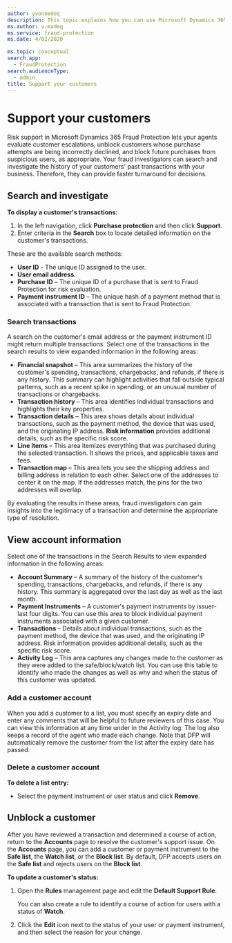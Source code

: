 ```yaml
---
author: yvonnedeq
description: This topic explains how you can use Microsoft Dynamics 365 Fraud Protection to support your customers.
ms.author: v-madeq
ms.service: fraud-protection
ms.date: 4/02/2020

ms.topic: conceptual 
search.app: 
  - FraudProtection
search.audienceType:
  - admin
title: Support your customers
---
```


# Support your customers

Risk support in Microsoft Dynamics 365 Fraud Protection lets your agents evaluate customer escalations, unblock customers whose purchase attempts are being incorrectly declined, and block future purchases from suspicious users, as appropriate. Your fraud investigators can search and investigate the history of your customers' past transactions with your business. Therefore, they can provide faster turnaround for decisions.

## Search and investigate

**To display a customer's transactions:**

1. In the left navigation, click **Purchase protection** and then click **Support**.
2. Enter criteria in the **Search** box to locate detailed information on the customer's transactions.

These are the available search methods:

- **User ID** - The unique ID assigned to the user.
- **User email address**.
- **Purchase ID** – The unique ID of a purchase that is sent to Fraud Protection for risk evaluation.
- **Payment instrument ID** – The unique hash of a payment method that is associated with a transaction that is sent to Fraud Protection.

### Search transactions

A search on the customer's email address or the payment instrument ID might return multiple transactions. Select one of the transactions in the search results to view expanded information in the following areas:

- **Financial snapshot** – This area summarizes the history of the customer's spending, transactions, chargebacks, and refunds, if there is any history. This summary can highlight activities that fall outside typical patterns, such as a recent spike in spending, or an unusual number of transactions or chargebacks.
- **Transaction history** – This area identifies individual transactions and highlights their key properties.
- **Transaction details** – This area shows details about individual transactions, such as the payment method, the device that was used, and the originating IP address. **Risk information** provides additional details, such as the specific risk score.
- **Line items** – This area itemizes everything that was purchased during the selected transaction. It shows the prices, and applicable taxes and fees.
- **Transaction map** – This area lets you see the shipping address and billing address in relation to each other. Select one of the addresses to center it on the map. If the addresses match, the pins for the two addresses will overlap.

By evaluating the results in these areas, fraud investigators can gain insights into the legitimacy of a transaction and determine the appropriate type of resolution.

## View account information

Select one of the transactions in the Search Results to view expanded information in the following areas:

- **Account Summary** – A summary of the history of the customer's spending, transactions, chargebacks, and refunds, if there is any history. This summary is aggregated over the last day as well as the last month.
- **Payment Instruments** – A customer's payment instruments by issuer-last four digits. You can use this area to block individual payment instruments associated with a given customer.
- **Transactions** – Details about individual transactions, such as the payment method, the device that was used, and the originating IP address. 
Risk information provides additional details, such as the specific risk score.
- **Activity Log** – This area captures any changes made to the customer as they were added to the safe/block/watch list. You can use this table to identify who made the changes as well as why and when the status of this customer was updated.

### Add a customer account

When you add a customer to a list, you must specify an expiry date and enter any comments that will be helpful to future reviewers of this case. You can view this information at any time under in the Activity log. The log also keeps a record of the agent who made each change. Note that DFP will automatically remove the customer from the list after the expiry date has passed.

### Delete a customer account

**To delete a list entry:**

- Select the payment instrument or user status and click **Remove**.

## Unblock a customer

After you have reviewed a transaction and determined a course of action, return to the **Accounts** page to resolve the customer's support issue. On the **Accounts** page, you can add a customer or payment instrument to the **Safe list**, the **Watch list**, or the **Block list**. By default, DFP accepts users on the **Safe list** and rejects users on the **Block list**.

**To update a customer's status:**

1. Open the **Rules** management page and edit the **Default Support Rule**.

    You can also create a rule to identify a course of action for users with a status of **Watch**.

2. Click the **Edit** icon next to the status of your user or payment instrument, and then select the reason for your change.

